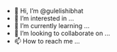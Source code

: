 - 👋 Hi, I’m @gulelishibhat
- 👀 I’m interested in ...
- 🌱 I’m currently learning ...
- 💞️ I’m looking to collaborate on ...
- 📫 How to reach me ...

<!---
gulelishibhat/gulelishibhat is a ✨ special ✨ repository because its `README.md` (this file) appears on your GitHub profile.
You can click the Preview link to take a look at your changes.
--->
